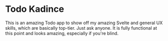 # Todo Kadince

This is an amazing Todo app to show off my amazing Svelte and general UX skills, which are basically top-tier. Just ask anyone.
It is fully functional at this point and looks amazing, especially if you're blind.
